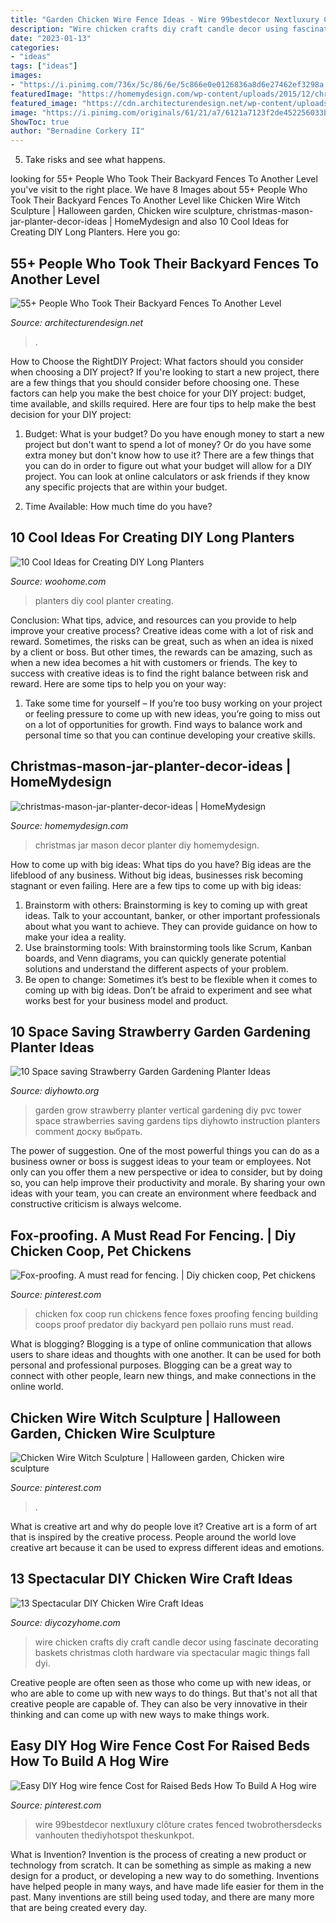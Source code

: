 ```yaml
---
title: "Garden Chicken Wire Fence Ideas - Wire 99bestdecor Nextluxury Clôture Crates Fenced Twobrothersdecks Vanhouten Thediyhotspot Theskunkpot"
description: "Wire chicken crafts diy craft candle decor using fascinate decorating baskets christmas cloth hardware via spectacular magic things fall dyi"
date: "2023-01-13"
categories:
- "ideas"
tags: ["ideas"]
images:
- "https://i.pinimg.com/736x/5c/86/6e/5c866e0e0126836a8d6e27462ef3298a.jpg"
featuredImage: "https://homemydesign.com/wp-content/uploads/2015/12/christmas-mason-jar-planter-decor-ideas.jpg"
featured_image: "https://cdn.architecturendesign.net/wp-content/uploads/2016/04/AD-Garden-Fence-Decor-Ideas-16.jpg"
image: "https://i.pinimg.com/originals/61/21/a7/6121a7123f2de452256033ba7827ba52.jpg"
ShowToc: true
author: "Bernadine Corkery II"
---
```



5. Take risks and see what happens.

	

		
looking for 55+ People Who Took Their Backyard Fences To Another Level you've visit to the right place. We have 8 Images about 55+ People Who Took Their Backyard Fences To Another Level like Chicken Wire Witch Sculpture | Halloween garden, Chicken wire sculpture, christmas-mason-jar-planter-decor-ideas | HomeMydesign and also 10 Cool Ideas for Creating DIY Long Planters. Here you go:
		
    
## 55+ People Who Took Their Backyard Fences To Another Level

<img loading=lazy src="https://cdn.architecturendesign.net/wp-content/uploads/2016/04/AD-Garden-Fence-Decor-Ideas-16.jpg" onerror="this.onerror=null;this.src='https://tse4.mm.bing.net/th?id=OIP.LRQCbAlcA-9-EGpgpdvrfQHaJ3&amp;pid=15.1';" alt="55+ People Who Took Their Backyard Fences To Another Level">

_Source: architecturendesign.net_

>. 

	

How to Choose the RightDIY Project: What factors should you consider when choosing a DIY project?
If you're looking to start a new project, there are a few things that you should consider before choosing one. These factors can help you make the best choice for your DIY project: budget, time available, and skills required. Here are four tips to help make the best decision for your DIY project:
1. Budget: What is your budget? Do you have enough money to start a new project but don't want to spend a lot of money? Or do you have some extra money but don't know how to use it? There are a few things that you can do in order to figure out what your budget will allow for a DIY project. You can look at online calculators or ask friends if they know any specific projects that are within your budget.

2. Time Available: How much time do you have?

    
## 10 Cool Ideas For Creating DIY Long Planters

<img loading=lazy src="https://www.woohome.com/wp-content/uploads/2020/04/diy-long-planter-ideas-7.jpg" onerror="this.onerror=null;this.src='https://tse1.mm.bing.net/th?id=OIP.dBcPBCggGMUqpR5l3GFh3QHaLx&amp;pid=15.1';" alt="10 Cool Ideas for Creating DIY Long Planters">

_Source: woohome.com_

>planters diy cool planter creating. 

	

Conclusion: What tips, advice, and resources can you provide to help improve your creative process?
Creative ideas come with a lot of risk and reward. Sometimes, the risks can be great, such as when an idea is nixed by a client or boss. But other times, the rewards can be amazing, such as when a new idea becomes a hit with customers or friends. The key to success with creative ideas is to find the right balance between risk and reward. Here are some tips to help you on your way: 
1. Take some time for yourself – If you’re too busy working on your project or feeling pressure to come up with new ideas, you’re going to miss out on a lot of opportunities for growth. Find ways to balance work and personal time so that you can continue developing your creative skills. 


    
## Christmas-mason-jar-planter-decor-ideas | HomeMydesign

<img loading=lazy src="https://homemydesign.com/wp-content/uploads/2015/12/christmas-mason-jar-planter-decor-ideas.jpg" onerror="this.onerror=null;this.src='https://tse2.mm.bing.net/th?id=OIP.xX8H3_Uo_-apgX1SvK6vFQHaL2&amp;pid=15.1';" alt="christmas-mason-jar-planter-decor-ideas | HomeMydesign">

_Source: homemydesign.com_

>christmas jar mason decor planter diy homemydesign. 

	

How to come up with big ideas: What tips do you have?
Big ideas are the lifeblood of any business. Without big ideas, businesses risk becoming stagnant or even failing. Here are a few tips to come up with big ideas: 
1. Brainstorm with others: Brainstorming is key to coming up with great ideas. Talk to your accountant, banker, or other important professionals about what you want to achieve. They can provide guidance on how to make your idea a reality. 
2. Use brainstorming tools: With brainstorming tools like Scrum, Kanban boards, and Venn diagrams, you can quickly generate potential solutions and understand the different aspects of your problem. 
3. Be open to change: Sometimes it’s best to be flexible when it comes to coming up with big ideas. Don’t be afraid to experiment and see what works best for your business model and product.

    
## 10 Space Saving Strawberry Garden Gardening Planter Ideas

<img loading=lazy src="http://www.diyhowto.org/wp-content/uploads/DIYHowto-Gardening-Tips-to-Grow-Vertical-Strawberries-Gardens-09.jpg" onerror="this.onerror=null;this.src='https://tse3.mm.bing.net/th?id=OIP.WjoCs_tyYY171gjvldH_eQHaPl&amp;pid=15.1';" alt="10 Space saving Strawberry Garden Gardening Planter Ideas">

_Source: diyhowto.org_

>garden grow strawberry planter vertical gardening diy pvc tower space strawberries saving gardens tips diyhowto instruction planters comment доску выбрать. 

	

The power of suggestion.
One of the most powerful things you can do as a business owner or boss is suggest ideas to your team or employees. Not only can you offer them a new perspective or idea to consider, but by doing so, you can help improve their productivity and morale. By sharing your own ideas with your team, you can create an environment where feedback and constructive criticism is always welcome.

    
## Fox-proofing. A Must Read For Fencing. | Diy Chicken Coop, Pet Chickens

<img loading=lazy src="https://i.pinimg.com/736x/5c/86/6e/5c866e0e0126836a8d6e27462ef3298a.jpg" onerror="this.onerror=null;this.src='https://tse1.mm.bing.net/th?id=OIP.bqPfmxGMAbgK2tPsOPJzwQAAAA&amp;pid=15.1';" alt="Fox-proofing. A must read for fencing. | Diy chicken coop, Pet chickens">

_Source: pinterest.com_

>chicken fox coop run chickens fence foxes proofing fencing building coops proof predator diy backyard pen pollaio runs must read. 

	

What is blogging?
Blogging is a type of online communication that allows users to share ideas and thoughts with one another. It can be used for both personal and professional purposes. Blogging can be a great way to connect with other people, learn new things, and make connections in the online world.

    
## Chicken Wire Witch Sculpture | Halloween Garden, Chicken Wire Sculpture

<img loading=lazy src="https://i.pinimg.com/originals/61/21/a7/6121a7123f2de452256033ba7827ba52.jpg" onerror="this.onerror=null;this.src='https://tse4.mm.bing.net/th?id=OIP.vPLoDWkHQ9gVHWU3XcGpcwHaJ4&amp;pid=15.1';" alt="Chicken Wire Witch Sculpture | Halloween garden, Chicken wire sculpture">

_Source: pinterest.com_

>. 

	

What is creative art and why do people love it?
Creative art is a form of art that is inspired by the creative process. People around the world love creative art because it can be used to express different ideas and emotions.

    
## 13 Spectacular DIY Chicken Wire Craft Ideas

<img loading=lazy src="https://diycozyhome.com/wp-content/uploads/2016/06/candle-2.jpg" onerror="this.onerror=null;this.src='https://tse2.mm.bing.net/th?id=OIP.YpCbVhwF91u25nlzOQ3ZfwHaLH&amp;pid=15.1';" alt="13 Spectacular DIY Chicken Wire Craft Ideas">

_Source: diycozyhome.com_

>wire chicken crafts diy craft candle decor using fascinate decorating baskets christmas cloth hardware via spectacular magic things fall dyi. 

	

Creative people are often seen as those who come up with new ideas, or who are able to come up with new ways to do things. But that's not all that creative people are capable of. They can also be very innovative in their thinking and can come up with new ways to make things work.

    
## Easy DIY Hog Wire Fence Cost For Raised Beds How To Build A Hog Wire

<img loading=lazy src="https://i.pinimg.com/736x/1c/2d/1c/1c2d1c928d20be2f235918d977c90804.jpg" onerror="this.onerror=null;this.src='https://tse4.mm.bing.net/th?id=OIP.YaHvgzltALbJFLQlerfbugHaFj&amp;pid=15.1';" alt="Easy DIY Hog wire fence Cost for Raised Beds How To Build A Hog wire">

_Source: pinterest.com_

>wire 99bestdecor nextluxury clôture crates fenced twobrothersdecks vanhouten thediyhotspot theskunkpot. 

	

What is Invention?
Invention is the process of creating a new product or technology from scratch. It can be something as simple as making a new design for a product, or developing a new way to do something. Inventions have helped people in many ways, and have made life easier for them in the past. Many inventions are still being used today, and there are many more that are being created every day.

